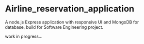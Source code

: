 # Airline_reservation_application
A node.js Express application with responsive UI and MongoDB for database, build for Software Engineering project.

work in progress...
